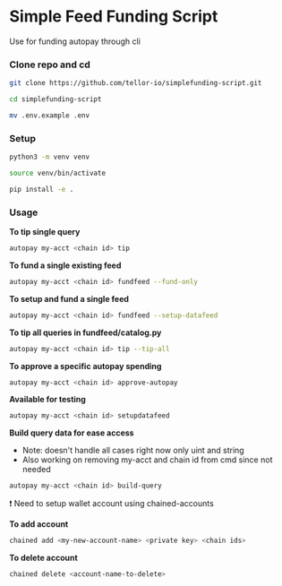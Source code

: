 # Simple Feed Funding Script

Use for funding autopay through cli

### Clone repo and cd
```sh
git clone https://github.com/tellor-io/simplefunding-script.git
```
```sh
cd simplefunding-script
```
```sh
mv .env.example .env
```

### Setup

```sh
python3 -m venv venv
```
```sh
source venv/bin/activate
```

```sh
pip install -e .
```

### Usage
**To tip single query**
```sh
autopay my-acct <chain id> tip
```

**To fund a single existing feed**
```sh
autopay my-acct <chain id> fundfeed --fund-only
```

**To setup and fund a single feed**
```sh 
autopay my-acct <chain id> fundfeed --setup-datafeed
```

**To tip all queries in fundfeed/catalog.py**
```sh
autopay my-acct <chain id> tip --tip-all
```

**To approve a specific autopay spending**
```sh
autopay my-acct <chain id> approve-autopay
```

**Available for testing**
```sh
autopay my-acct <chain id> setupdatafeed
```

**Build query data for ease access**
- Note: doesn't handle all cases right now only uint and string
- Also working on removing my-acct and chain id from cmd since not needed
```sh
autopay my-acct <chain id> build-query
```
:exclamation: Need to setup wallet account using chained-accounts

**To add account**
```sh
chained add <my-new-account-name> <private key> <chain ids>
```

**To delete account**
```sh
chained delete <account-name-to-delete>
```